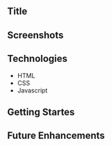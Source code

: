 ## Title

## Screenshots

## Technologies

- HTML
- CSS
- Javascript

## Getting Startes

## Future Enhancements